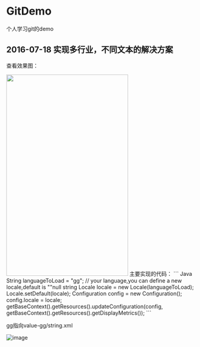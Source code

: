 # GitDemo
个人学习git的demo

## 2016-07-18 实现多行业，不同文本的解决方案
查看效果图：

<img src="https://github.com/leafseelight/GitDemo/blob/master/project-res/effect-picture.jpg" height="530" width="320" />
<!--
![image](https://github.com/leafseelight/GitDemo/blob/master/project-res/effect-picture.jpg)
-->
主要实现的代码：
``` Java
    String languageToLoad = "gg"; // your language,you can define a new locale,default is ""null string
    Locale locale = new Locale(languageToLoad);
    Locale.setDefault(locale);
    Configuration config = new Configuration();
    config.locale = locale;
    getBaseContext().getResources().updateConfiguration(config, getBaseContext().getResources().getDisplayMetrics());
```

gg指向value-gg/string.xml

![image](https://github.com/leafseelight/GitDemo/blob/master/project-res/value-string.png)
